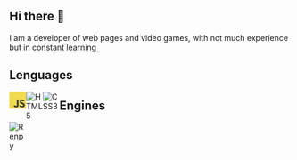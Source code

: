 ## Hi there 👋

I am a developer of web pages and video games, with not much experience but in constant learning

## Lenguages

[<img align="left" alt="JavaScript" width="30px" src="https://raw.githubusercontent.com/github/explore/80688e429a7d4ef2fca1e82350fe8e3517d3494d/topics/javascript/javascript.png" />](https://www.javascript.com/)
[<img align="left" alt="HTML5" width="30px" src="https://image.flaticon.com/icons/png/512/1216/1216733.png" />](https://developer.mozilla.org/en-US/docs/Web/Guide/HTML/HTML5)
[<img align="left" alt="CSS3" width="30px" src="https://cdn4.iconfinder.com/data/icons/social-media-logos-6/512/121-css3-512.png" />](https://developer.mozilla.org/en-US/docs/Web/CSS)  

## Engines

[<img align="left" alt="Renpy" width="30px" src="https://www.globalnerdy.com/wp-content/uploads/2020/07/renpy-icon.png" />](https://www.renpy.org/)






